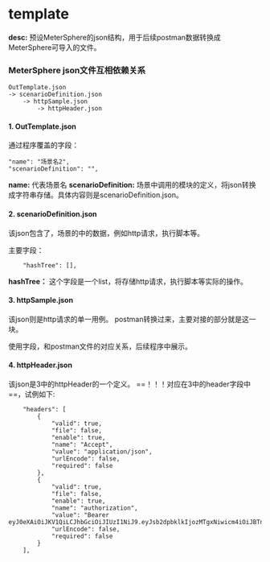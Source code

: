<!--
 * @Author: RiderLai lyf670354671@gmail.com
 * @Date: 2024-07-24 15:51:46
 * @LastEditors: RiderLai lyf670354671@gmail.com
 * @LastEditTime: 2024-07-24 16:21:28
 * @FilePath: /TestDEV/postman2ms/template/README.md
 * @Description: 
 * 
 * Copyright (c) 2024 by RiderLai, All Rights Reserved. 
-->
# template

**desc:** 预设MeterSphere的json结构，用于后续postman数据转换成MeterSphere可导入的文件。

### MeterSphere json文件互相依赖关系

```
OutTemplate.json
-> scenarioDefinition.json
    -> httpSample.json
        -> httpHeader.json
```

#### 1. OutTemplate.json

通过程序覆盖的字段：
```
"name": "场景名2",
"scenarioDefinition": "",
```
**name:** 代表场景名
**scenarioDefinition:** 场景中调用的模块的定义，将json转换成字符串存储。具体内容则是scenarioDefinition.json。


#### 2. scenarioDefinition.json

该json包含了，场景的中的数据，例如http请求，执行脚本等。

主要字段：
```
    "hashTree": [],
```
**hashTree：** 这个字段是一个list，将存储http请求，执行脚本等实际的操作。

#### 3. httpSample.json

该json则是http请求的单一用例。
postman转换过来，主要对接的部分就是这一块。

使用字段，和postman文件的对应关系，后续程序中展示。

#### 4. httpHeader.json

该json是3中的httpHeader的一个定义。
==！！！对应在3中的header字段中==，试例如下:
```
    "headers": [
        {
            "valid": true,
            "file": false,
            "enable": true,
            "name": "Accept",
            "value": "application/json",
            "urlEncode": false,
            "required": false
        },
        {
            "valid": true,
            "file": false,
            "enable": true,
            "name": "authorization",
            "value": "Bearer eyJ0eXAiOiJKV1QiLCJhbGciOiJIUzI1NiJ9.eyJsb2dpbklkIjozMTgxNiwicm4iOiJBTnAySU14TjFBTHpvcnU4RTYwOTBwN0dHbFdPMkFYYiIsInVzZXJJZCI6MzE4MTYsInVzZXJuYW1lIjoiTVNyb290IiwicGxheWVySWQiOjAsInBsYXllck9yaWdpbiI6IlBMQVRGT1JNX1VTRVIiLCJyZWxhdGlvblR5cGUiOiJCQVNFIiwicmVsYXRpb25JZCI6MH0.5WMGQmGpH1Z6ywSArQt13kuxvC6Vff6m_IWmiBCyVCU",
            "urlEncode": false,
            "required": false
        }
    ],
```

